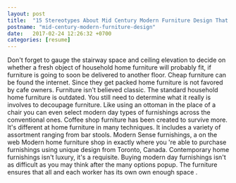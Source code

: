 ```yaml
---
layout: post
title:  "15 Stereotypes About Mid Century Modern Furniture Design That Aren't Always True"
postname: "mid-century-modern-furniture-design"
date:   2017-02-24 12:26:32 +0700
categories: [resume]
---
```

Don't forget to gauge the stairway space and ceiling elevation to decide on whether a fresh object of household home furniture will probably fit, if furniture is going to soon be delivered to another floor. Cheap furniture can be found the internet. Since they get packed home furniture is not favored by cafe owners. Furniture isn't believed classic. The standard household home furniture is outdated. You still need to determine what it really is involves to decoupage furniture. Like using an ottoman in the place of a chair you can even select modern day types of furnishings across the conventional ones. Coffee shop furniture has been created to survive more. It's different at home furniture in many techniques. It includes a variety of assortment ranging from bar stools. Modern Sense furnishings, a on the web Modern home furniture shop in exactly where you 're able to purchase furnishings using unique design from Toronto, Canada. Contemporary home furnishings isn't luxury, it's a requisite. Buying modern day furnishings isn't as difficult as you may think after the many options popup. The furniture ensures that all and each worker has its own own enough space .
